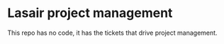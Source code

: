 # Lasair project management
This repo has no code, it has the tickets that drive project management.

